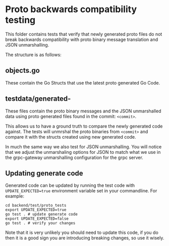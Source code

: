 # Proto backwards compatibility testing

This folder contains tests that verify that newly generated proto files do not break backwards compatibility with proto binary message translation and JSON unmarshalling. 

The structure is as follows: 

## objects.go 
These contain the Go Structs that use the latest proto generated Go Code. 

## testdata/generated-<commit> 
These files contain the proto binary messages and the JSON unmarshalled data using proto generated files found in the commit: `<commit>`. 

This allows us to have a ground truth to compare the newly generated code against. The tests will unmrshal the proto binaries from `<commit>` and compare it with the structs created using new generated code. 

In much the same way we also test for JSON unmarshalling. You will notice that we adjust the unmarshaling options for JSON to match what we use in the grpc-gateway unmarshalling configuration for the grpc server. 

## Updating generate code

Generated code can be updated by running the test code with `UPDATE_EXPECTED=true` environment variable set in your commandline. For example: 

```shell
cd backend/test/proto_tests
export UPDATE_EXPECTED=true
go test . # update generate code
export UPDATE_EXPECTED=false
go test . # verify your changes
```

Note that it is very unlikely you should need to update this code, if you do then it is a good sign you are introducing breaking changes, so use it wisely. 
